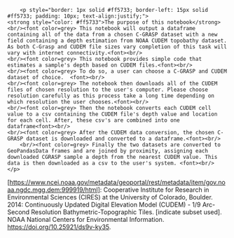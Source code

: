           
        <p style="border: 1px solid #ff5733; border-left: 15px solid #ff5733; padding: 10px; text-align:justify;">
    <strong style="color: #ff5733">The purpose of this notebook</strong>  
    <br/><font color=grey> This notebook will output a dataframe containing all of the data from a chosen C-GRASP dataset with a new field containing a depth estimation from NOAA CUDEM topobathy dataset. As both C-Grasp and CUDEM file sizes vary completion of this task will vary with internet connectivity.<font><br/>
    <br/><font color=grey> This notebook provides simple code that estimates a sample's depth based on CUDEM files.<font><br/>    
    <br/><font color=grey> To do so, a user can choose a C-GRASP and CUDEM dataset of choice.  <font><br/>
    <br/><font color=grey> The notebook then downloads all of the CUDEM files of chosen resolution to the user's computer. Please choose resolution carefully as this process take a long time depending on which resolution the user chooses.<font><br/>
    <br/><font color=grey> Then the notebook converts each CUDEM cell value to a csv containing the CUDEM file's depth value and location for each cell. After, these csv's are combined into one dataframe<font><br/>
    <br/><font color=grey> After the CUDEM data conversion, the chosen C-GRASP dataset is downloaded and converted to a dataframe.<font><br/>
        <br/><font color=grey> Finally the two datasets are converted to GeoPandasData frames and are joined by proximity, assigning each downloaded CGRASP sample a depth from the nearest CUDEM value. This data is then downloaded as a csv to the user's system. <font><br/>
    </p>
  
<CUDEM>[https://www.ncei.noaa.gov/metadata/geoportal/rest/metadata/item/gov.noaa.ngdc.mgg.dem:999919/html]:
Cooperative Institute for Research in Environmental Sciences (CIRES) at the University of Colorado, Boulder. 2014: Continuously Updated Digital Elevation Model (CUDEM) - 1/9 Arc-Second Resolution Bathymetric-Topographic Tiles. [indicate subset used]. NOAA National Centers for Environmental Information. https://doi.org/10.25921/ds9v-ky35. 
